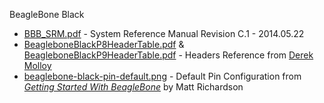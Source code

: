 BeagleBone Black

* [BBB_SRM.pdf](BBB_SRM.pdf) - System Reference Manual Revision C.1 - 2014.05.22 
* [BeagleboneBlackP8HeaderTable.pdf](BeagleboneBlackP8HeaderTable.pdf) & [BeagleboneBlackP9HeaderTable.pdf](BeagleboneBlackP9HeaderTable.pdf) - Headers Reference from [Derek Molloy](https://github.com/derekmolloy/exploringBB/tree/master/chp06/docs)
* [beaglebone-black-pin-default.png](beaglebone-black-pin-default.png) - Default Pin Configuration from *[Getting Started With BeagleBone](http://shop.oreilly.com/product/0636920028116.do)* by Matt Richardson
